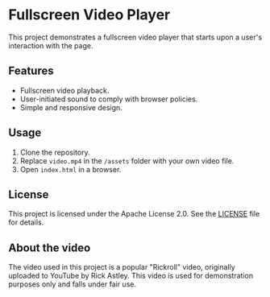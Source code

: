 # Fullscreen Video Player

This project demonstrates a fullscreen video player that starts upon a user's interaction with the page.

## Features
- Fullscreen video playback.
- User-initiated sound to comply with browser policies.
- Simple and responsive design.

## Usage
1. Clone the repository.
2. Replace `video.mp4` in the `/assets` folder with your own video file.
3. Open `index.html` in a browser.

## License
This project is licensed under the Apache License 2.0. See the [LICENSE](LICENSE) file for details.

## About the video
The video used in this project is a popular "Rickroll" video, originally uploaded to YouTube by Rick Astley. This video is used for demonstration purposes only and falls under fair use.
